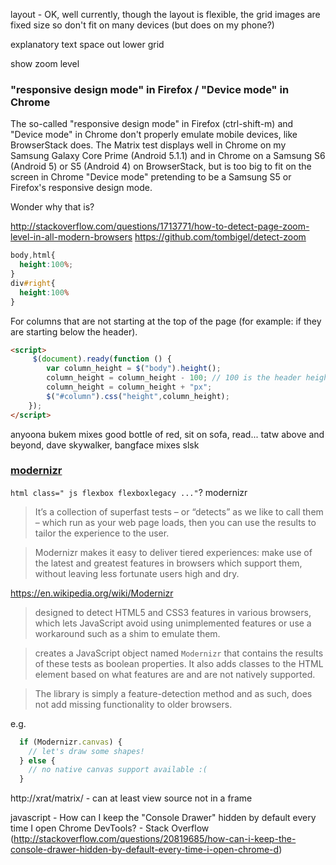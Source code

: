 

layout - OK, well currently, though the layout is flexible, the grid images are fixed size so don't fit on many devices (but does on my phone?)

explanatory text
space out lower grid

show zoom level

### "responsive design mode" in Firefox / "Device mode" in Chrome 

The so-called "responsive design mode" in Firefox (ctrl-shift-m) and "Device mode" in Chrome don't properly emulate mobile devices, like BrowserStack does.
The Matrix test displays well in Chrome on my Samsung Galaxy Core Prime (Android 5.1.1) and in Chrome on a Samsung S6 (Android 5) or S5 (Android 4) on BrowserStack, but is too big to fit on the screen in Chrome "Device mode" pretending to be a Samsung S5 or Firefox's responsive design mode.

Wonder why that is?



http://stackoverflow.com/questions/1713771/how-to-detect-page-zoom-level-in-all-modern-browsers
https://github.com/tombigel/detect-zoom


```css
body,html{
  height:100%;
}
div#right{
  height:100%
}
```

For columns that are not starting at the top of the page (for example: if they are starting below the header).

```html
<script>
     $(document).ready(function () {
        var column_height = $("body").height();
        column_height = column_height - 100; // 100 is the header height
        column_height = column_height + "px";
        $("#column").css("height",column_height);
    });
</script>
```


anyoona
bukem mixes
good bottle of red, sit on sofa, read...
tatw above and beyond, dave skywalker, bangface mixes slsk




### [modernizr](https://modernizr.com/)

`html class=" js flexbox flexboxlegacy ..."`? modernizr

>It’s a collection of superfast tests – or “detects” as we like to call them – which run as your web page loads, then you can use the results to tailor the experience to the user.

>Modernizr makes it easy to deliver tiered experiences: make use of the latest and greatest features in browsers which support them, without leaving less fortunate users high and dry.

https://en.wikipedia.org/wiki/Modernizr
>designed to detect HTML5 and CSS3 features in various browsers, which lets JavaScript avoid using unimplemented features or use a workaround such as a shim to emulate them. 

>creates a JavaScript object named `Modernizr` that contains the results of these tests as boolean properties. It also adds classes to the HTML element based on what features are and are not natively supported.

>The library is simply a feature-detection method and as such, does not add missing functionality to older browsers.

e.g. 

```js
  if (Modernizr.canvas) {
    // let's draw some shapes!
  } else {
    // no native canvas support available :(
  }
```




http://xrat/matrix/ - can at least view source not in a frame

javascript - How can I keep the "Console Drawer" hidden by default every time I open Chrome DevTools? - Stack Overflow (http://stackoverflow.com/questions/20819685/how-can-i-keep-the-console-drawer-hidden-by-default-every-time-i-open-chrome-d)
